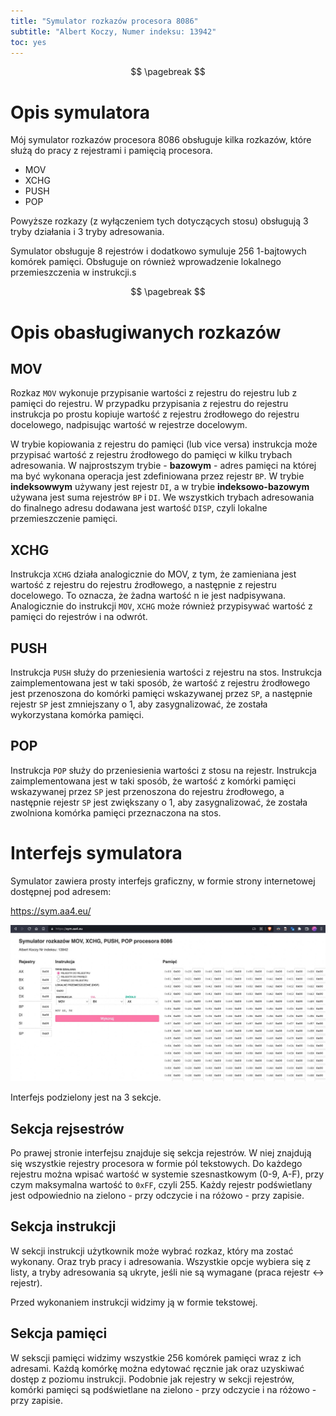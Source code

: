 ```yaml
---
title: "Symulator rozkazów procesora 8086"
subtitle: "Albert Koczy, Numer indeksu: 13942"
toc: yes
---
```



$$ \pagebreak $$

# Opis symulatora

Mój symulator rozkazów procesora 8086 obsługuje kilka rozkazów, które służą do pracy z rejestrami i pamięcią procesora.

- MOV
- XCHG
- PUSH
- POP

Powyższe rozkazy (z wyłączeniem tych dotyczących stosu) obsługują 3 tryby działania i 3 tryby adresowania.

Symulator obsługuje 8 rejestrów i dodatkowo symuluje 256 1-bajtowych komórek pamięci. Obsługuje on również wprowadzenie lokalnego przemieszczenia w instrukcji.s


$$ \pagebreak $$

# Opis obasługiwanych rozkazów

## MOV

Rozkaz `MOV` wykonuje przypisanie wartości z rejestru do rejestru lub z pamięci do rejestru. W przypadku przypisania z rejestru do rejestru instrukcja po prostu kopiuje wartość z rejestru źrodłowego do rejestru docelowego, nadpisując wartość w rejestrze docelowym. 

W trybie kopiowania z rejestru do pamięci (lub vice versa) instrukcja może przypisać wartość z rejestru źrodłowego do pamięci w kilku trybach adresowania. W najprostszym trybie - **bazowym** - adres pamięci na której ma być wykonana operacja jest zdefiniowana przez rejestr `BP`. W trybie **indeksowwym** używany jest rejestr `DI`, a w trybie **indeksowo-bazowym** używana jest suma rejestrów `BP` i `DI`. We wszystkich trybach adresowania do finalnego adresu dodawana jest wartość `DISP`, czyli lokalne przemieszczenie pamięci.

## XCHG

Instrukcja `XCHG` działa analogicznie do MOV, z tym, że zamieniana jest wartość z rejestru do rejestru źrodłowego, a następnie z rejestru docelowego. To oznacza, że żadna wartość n ie jest nadpisywana. Analogicznie do instrukcji `MOV`, `XCHG` może również przypisywać wartość z pamięci do rejestrów i na odwrót.

## PUSH

Instrukcja `PUSH` służy do przeniesienia wartości z rejestru na stos. Instrukcja zaimplementowana jest w taki sposób, że wartość z rejestru źrodłowego jest przenoszona do komórki pamięci wskazywanej przez `SP`, a następnie rejestr `SP` jest zmniejszany o 1, aby zasygnalizować, że została wykorzystana komórka pamięci.

## POP

Instrukcja `POP` służy do przeniesienia wartości z stosu na rejestr. Instrukcja zaimplementowana jest w taki sposób, że wartość z komórki pamięci wskazywanej przez `SP` jest przenoszona do rejestru źrodłowego, a następnie rejestr `SP` jest zwiększany o 1, aby zasygnalizować, że została zwolniona komórka pamięci przeznaczona na stos.

# Interfejs symulatora

Symulator zawiera prosty interfejs graficzny, w formie strony internetowej dostępnej pod adresem:

https://sym.aa4.eu/

![Screenshot](screenshot.jpg)

Interfejs podzielony jest na 3 sekcje.

## Sekcja rejsestrów

Po prawej stronie interfejsu znajduje się sekcja rejestrów. W niej znajdują się wszystkie rejestry procesora w formie pól tekstowych. Do każdego rejestru można wpisać wartość w systemie szesnastkowym (0-9, A-F), przy czym maksymalna wartość to `0xFF`, czyli 255. Każdy rejestr podświetlany jest odpowiednio na zielono - przy odczycie i na różowo - przy zapisie.

## Sekcja instrukcji 

W sekcji instrukcji użytkownik może wybrać rozkaz, który ma zostać wykonany. Oraz tryb pracy i adresowania. Wszystkie opcje wybiera się z listy, a tryby adresowania są ukryte, jeśli nie są wymagane (praca rejestr <-> rejestr).

Przed wykonaniem instrukcji widzimy ją w formie tekstowej.

## Sekcja pamięci

W sekscji pamięci widzimy wszystkie 256 komórek pamięci wraz z ich adresami. Każdą komórkę można edytować ręcznie jak oraz uzyskiwać dostęp z poziomu instrukcji. Podobnie jak rejestry w sekcji rejestrów, komórki pamięci są podświetlane na zielono - przy odczycie i na różowo - przy zapisie.
